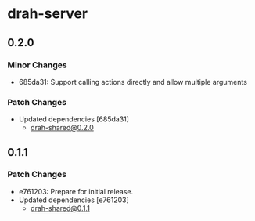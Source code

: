 # drah-server

## 0.2.0

### Minor Changes

-   685da31: Support calling actions directly and allow multiple arguments

### Patch Changes

-   Updated dependencies [685da31]
    -   drah-shared@0.2.0

## 0.1.1

### Patch Changes

-   e761203: Prepare for initial release.
-   Updated dependencies [e761203]
    -   drah-shared@0.1.1
